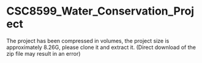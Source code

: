 # CSC8599_Water_Conservation_Project

The project has been compressed in volumes, the project size is approximately 8.26G, please clone it and extract it. (Direct download of the zip file may result in an error)
